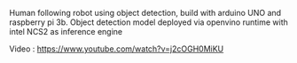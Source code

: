   Human following robot using object detection, build with arduino UNO and raspberry pi 3b. Object detection model deployed via openvino runtime with intel NCS2 as inference engine
  
 Video : https://www.youtube.com/watch?v=j2cOGH0MiKU
